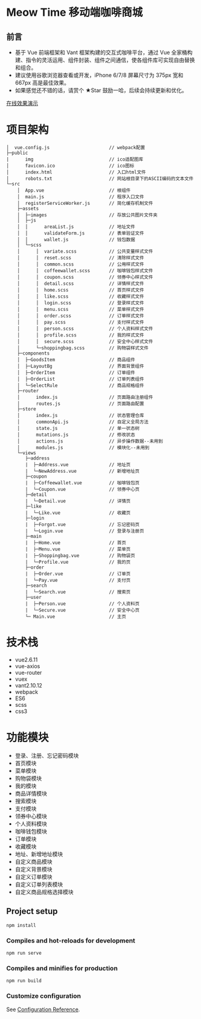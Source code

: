# Meow Time 移动端咖啡商城

## 前言

- 基于 Vue 前端框架和 Vant 框架构建的交互式咖啡平台，通过 Vue 全家桶构建、指令的灵活运用、组件封装、组件之间通信，使各组件库可实现自由替换和组合。
- 建议使用谷歌浏览器查看或开发，iPhone 6/7/8 屏幕尺寸为 375px 宽和 667px 高是最佳效果。
- 如果感觉还不错的话，请赏个 ★Star 鼓励一哈，后续会持续更新和优化。

[在线效果演示](https://dcanmera.github.io/meowtime/)

# 项目架构

```
│  vue.config.js                      // webpack配置
├─public
|      img                            // ico适配图库
│      favicon.ico                    // ico图标
│      index.html                     // 入口html文件
│      robots.txt                     // 网站根目录下的ASCII编码的文本文件
└─src
    │  App.vue                        // 根组件
    │  main.js                        // 程序入口文件
    │  registerServiceWorker.js       // 简化缓存机制文件
    ├─assets
    │  ├─images                       // 存放公共图片文件夹
    │  ├─js
    │  │      areaList.js             // 地址文件
    │  │      validateForm.js         // 表单验证文件
    │  │      wallet.js               // 钱包数据
    │  └─scss
    │      │  variate.scss            // 公共变量样式文件
    │      │  reset.scss              // 清除样式文件
    │      │  common.scss             // 公用样式文件
    │      │  coffeewallet.scss       // 咖啡钱包样式文件
    │      │  coupon.scss             // 领券中心样式文件
    │      │  detail.scss             // 详情样式文件
    │      │  home.scss               // 首页样式文件
    │      │  like.scss               // 收藏样式文件
    │      │  login.scss              // 登录样式文件
    │      │  menu.scss               // 菜单样式文件
    │      │  order.scss              // 订单样式文件
    │      │  pay.scss                // 支付样式文件
    │      │  person.scss             // 个人资料样式文件
    │      │  profile.scss            // 我的样式文件
    │      │  secure.scss             // 安全中心样式文件
    │      └─shoppingbag.scss         // 购物袋样式文件
    ├─components
    │  ├─GoodsItem                    // 商品组件
    │  ├─LayoutBg                     // 界面背景组件
    │  ├─OrderItem                    // 订单组件
    │  ├─OrderList                    // 订单列表组件
    │  └─SelectRule                   // 商品规格组件
    ├─router
    │      index.js                   // 页面路由注册组件
    │      routes.js                  // 页面路由配置
    ├─store
    │      index.js                   // 状态管理仓库
    │      commonApi.js               // 自定义全局方法
    │      state.js                   // 单一状态树
    │      mutations.js               // 修改状态
    │      actions.js                 // 异步操作数据--未用到
    │      modules.js                 // 模块化--未用到
    └─views
       ├─address
       |  ├─Address.vue               // 地址页
       |  └─NewAddress.vue            // 新增地址页
       ├─coupon
       |  ├─Coffeewallet.vue          // 咖啡钱包页
       |  └─Coupon.vue                // 领券中心页
       ├─detail
       |  └─Detail.vue                // 详情页
       ├─like
       |  └─Like.vue                  // 收藏页
       ├─login
       |  ├─Forgot.vue                // 忘记密码页
       |  └─Login.vue                 // 登录与注册页
       ├─main
       |  ├─Home.vue                  // 首页
       |  ├─Menu.vue                  // 菜单页
       |  ├─Shoppingbag.vue           // 购物袋页
       |  └─Profile.vue               // 我的页
       ├─order
       |  ├─Order.vue                 // 订单页
       |  └─Pay.vue                   // 支付页
       ├─search
       |  └─Search.vue                // 搜索页
       ├─user
       |  ├─Person.vue                // 个人资料页
       |  └─Secure.vue                // 安全中心页
       └─ Main.vue                    // 主页
```

# 技术栈

- vue2.6.11
- vue-axios
- vue-router
- vuex
- vant2.10.12
- webpack
- ES6
- scss
- css3

# 功能模块

- 登录、注册、忘记密码模块
- 首页模块
- 菜单模块
- 购物袋模块
- 我的模块
- 商品详情模块
- 搜索模块
- 支付模块
- 领券中心模块
- 个人资料模块
- 咖啡钱包模块
- 订单模块
- 收藏模块
- 地址、新增地址模块
- 自定义商品模块
- 自定义背景模块
- 自定义订单模块
- 自定义订单列表模块
- 自定义商品规格选择模块

## Project setup

```
npm install
```

### Compiles and hot-reloads for development

```
npm run serve
```

### Compiles and minifies for production

```
npm run build
```

### Customize configuration

See [Configuration Reference](https://cli.vuejs.org/config/).
